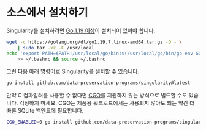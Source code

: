 # 소스에서 설치하기

Singularity를 설치하려면 [Go 1.19 이상](https://golang.org/dl/)이 설치되어 있어야 합니다.

```sh
wget -c https://golang.org/dl/go1.19.7.linux-amd64.tar.gz -O - \
    | sudo tar -xz -C /usr/local
echo 'export PATH=$PATH:/usr/local/go/bin:$(/usr/local/go/bin/go env GOPATH)/bin' \
    >> ~/.bashrc && source ~/.bashrc
```

그런 다음 아래 명령어로 Singularity를 설치할 수 있습니다.

```sh
go install github.com/data-preservation-programs/singularity@latest
```

만약 C 컴파일러를 사용할 수 없다면 [CGO](https://zchee.github.io/golang-wiki/cgo/)를 지원하지 않는 방식으로 빌드할 수도 있습니다. 걱정하지 마세요. CGO는 제품용 워크로드에서는 사용되지 않아도 되는 약간 더 빠른 SQLite 백엔드에 필요합니다.

```bash
CGO_ENABLED=0 go install github.com/data-preservation-programs/singularity@latest
```